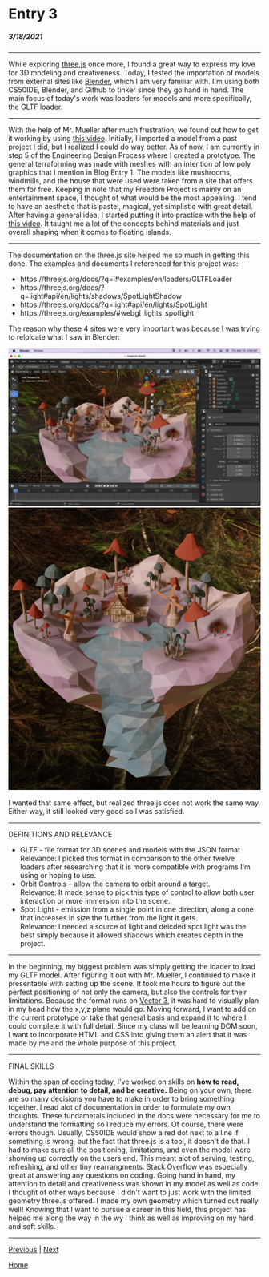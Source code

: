# Entry 3
##### 3/18/2021

---

While exploring [three.js](https://threejs.org) once more, I found a great way to express my love for 3D modeling and creativeness. 
Today, I tested the importation of models from external sites like [Blender](https://www.blender.org/), which I am very familiar with.
I'm using both CS50IDE, Blender, and Github to tinker since they go hand in hand. The main focus of today's work was loaders for models and more specifically, the GLTF loader.

---

With the help of Mr. Mueller after much frustration, we found out how to get it working by using [this video](https://youtu.be/F4q2cqj_Tdc).
Initially, I imported a model from a past project I did, but I realized I could do way better.
As of now, I am currently in step 5 of the Engineering Design Process where I created a prototype. 
The general terraforming was made with meshes with an intention of low poly graphics that I mention in Blog Entry 1. The models like mushrooms, windmills, and the house that were used were taken from a site that offers them for free.
Keeping in note that my Freedom Project is mainly on an entertainment space, I thought of what would be the most appealing.
I tend to have an aesthetic that is pastel, magical, yet simplistic with great detail. 
After having a general idea, I started putting it into practice with the help of [this video](https://www.youtube.com/watch?time_continue=151&v=0lj643VmTsg&feature=emb_title.).
It taught me a lot of the concepts behind materials and just overall shaping when it comes to floating islands. 

---

The documentation on the three.js site helped me so much in getting this done. The examples and documents I referenced for this project was:
<ul>
<li>https://threejs.org/docs/?q=l#examples/en/loaders/GLTFLoader</li>
<li>https://threejs.org/docs/?q=light#api/en/lights/shadows/SpotLightShadow</li>
<li>https://threejs.org/docs/?q=light#api/en/lights/SpotLight</li>
<li>https://threejs.org/examples/#webgl_lights_spotlight</li>
</ul>

The reason why these 4 sites were very important was because I was trying to relpicate what I saw in Blender:

![Screenshot 1](screen1.png)
![Screenshot 2](result.png)

I wanted that same effect, but realized three.js does not work the same way. Either way, it still looked very good so I was satisfied.

---

DEFINITIONS AND RELEVANCE
<ul>
<li>GLTF - file format for 3D scenes and models with the JSON format</li>
Relevance: I picked this format in comparison to the other twelve loaders after researching that it is more compatible with programs I'm using or hoping to use.
<li>Orbit Controls - allow the camera to orbit around a target.</li>
Relevance: It made sense to pick this type of control to allow both user interaction or more immersion into the scene. 
<li>Spot Light - emission from a single point in one direction, along a cone that increases in size the further from the light it gets.</li>
Relevance: I needed a source of light and deicded spot light was the best simply because it allowed shadows which creates depth in the project.
</ul>

---

In the beginning, my biggest problem was simply getting the loader to load my GLTF model. After figuring it out with Mr. Mueller, I continued to make it presentable with setting up the scene.
It took me hours to figure out the perfect positioning of not only the camera, but also the controls for their limitations. Because the format runs on [Vector 3](https://threejs.org/docs/?q=light#api/en/math/Vector3), it was hard to visually plan in my head how the x,y,z plane would go.
Moving forward, I want to add on the current prototype or take that general basis and expand it to where I could complete it with full detail. Since my class will be learning DOM soon, I want to incorporate HTML and CSS into giving them an alert that it was made by me and the whole purpose of this project.

---

FINAL SKILLS

Within the span of coding today, I've worked on skills on <b>how to read, debug, pay attention to detail, and be creative.</b>
Being on your own, there are so many decisions you have to make in order to bring something together. I read alot of documentation in order to formulate my own thoughts. These fundametals included in the docs were necessary for me to understand the formatting so I reduce my errors.
Of course, there were errors though. Usually, CS50IDE would show a red dot next to a line if something is wrong, but the fact that three.js is a tool, it doesn't do that.
I had to make sure all the positioning, limitations, and even the model were showing up correctly on the users end. This meant alot of serving, testing, refreshing, and other tiny rearrangments.
Stack Overflow was especially great at answering any questions on coding. Going hand in hand, my attention to detail and creativeness was shown in my model as well as code.
I thought of other ways because I didn't want to just work with the limited geometry three.js offered. I made my own geometry which turned out really well!
Knowing that I want to pursue a career in this field, this project has helped me along the way in the wy I think as well as improving on my hard and soft skills.

---

[Previous](entry02.md) | [Next](entry04.md)

[Home](../README.md)